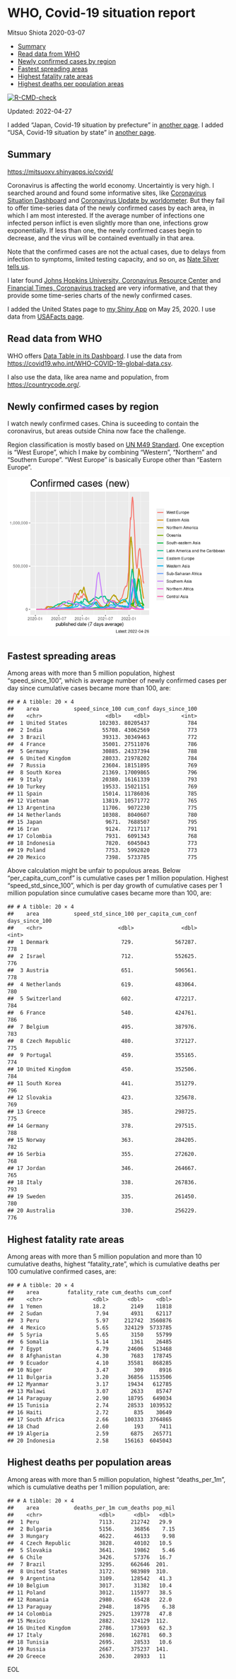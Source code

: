 WHO, Covid-19 situation report
================
Mitsuo Shiota
2020-03-07

-   [Summary](#summary)
-   [Read data from WHO](#read-data-from-who)
-   [Newly confirmed cases by region](#newly-confirmed-cases-by-region)
-   [Fastest spreading areas](#fastest-spreading-areas)
-   [Highest fatality rate areas](#highest-fatality-rate-areas)
-   [Highest deaths per population
    areas](#highest-deaths-per-population-areas)

<!-- badges: start -->

[![R-CMD-check](https://github.com/mitsuoxv/covid/workflows/R-CMD-check/badge.svg)](https://github.com/mitsuoxv/covid/actions)
<!-- badges: end -->

Updated: 2022-04-27

I added “Japan, Covid-19 situation by prefecture” in [another
page](Japan.md). I added “USA, Covid-19 situation by state” in [another
page](USA.md).

## Summary

<https://mitsuoxv.shinyapps.io/covid/>

Coronavirus is affecting the world economy. Uncertaintiy is very high. I
searched around and found some informative sites, like [Coronavirus
Situation
Dashboard](https://who.maps.arcgis.com/apps/opsdashboard/index.html#/c88e37cfc43b4ed3baf977d77e4a0667)
and [Coronavirus Update by
worldometer](https://www.worldometers.info/coronavirus/). But they fail
to offer time-series data of the newly confirmed cases by each area, in
which I am most interested. If the average number of infections one
infected person inflict is even slightly more than one, infections grow
exponentially. If less than one, the newly confirmed cases begin to
decrease, and the virus will be contained eventually in that area.

Note that the confirmed cases are not the actual cases, due to delays
from infection to symptoms, limited testing capacity, and so on, as
[Nate Silver tells
us](https://fivethirtyeight.com/features/coronavirus-case-counts-are-meaningless/).

I later found [Johns Hopkins University, Coronavirus Resource
Center](https://coronavirus.jhu.edu/) and [Financial Times, Coronavirus
tracked](https://www.ft.com/content/a26fbf7e-48f8-11ea-aeb3-955839e06441)
are very informative, and that they provide some time-series charts of
the newly confirmed cases.

I added the United States page to [my Shiny
App](https://mitsuoxv.shinyapps.io/covid/) on May 25, 2020. I use data
from [USAFacts
page](https://usafacts.org/visualizations/coronavirus-covid-19-spread-map/).

## Read data from WHO

WHO offers [Data Table in its Dashboard](https://covid19.who.int/table).
I use the data from
<https://covid19.who.int/WHO-COVID-19-global-data.csv>.

I also use the data, like area name and population, from
<https://countrycode.org/>.

## Newly confirmed cases by region

I watch newly confirmed cases. China is suceeding to contain the
coronavirus, but areas outside China now face the challenge.

Region classification is mostly based on [UN M49
Standard](https://unstats.un.org/unsd/methodology/m49/). One exception
is “West Europe”, which I make by combining “Western”, “Northern” and
“Southern Europe”. “West Europe” is basically Europe other than “Eastern
Europe”.

![](README_files/figure-gfm/chart-1.png)<!-- -->

## Fastest spreading areas

Among areas with more than 5 million population, highest
“speed_since_100”, which is average number of newly confirmed cases per
day since cumulative cases became more than 100, are:

    ## # A tibble: 20 × 4
    ##    area           speed_since_100 cum_conf days_since_100
    ##    <chr>                    <dbl>    <dbl>          <int>
    ##  1 United States          102303. 80205437            784
    ##  2 India                   55708. 43062569            773
    ##  3 Brazil                  39313. 30349463            772
    ##  4 France                  35001. 27511076            786
    ##  5 Germany                 30885. 24337394            788
    ##  6 United Kingdom          28033. 21978202            784
    ##  7 Russia                  23604. 18151895            769
    ##  8 South Korea             21369. 17009865            796
    ##  9 Italy                   20380. 16161339            793
    ## 10 Turkey                  19533. 15021151            769
    ## 11 Spain                   15014. 11786036            785
    ## 12 Vietnam                 13819. 10571772            765
    ## 13 Argentina               11706.  9072230            775
    ## 14 Netherlands             10308.  8040607            780
    ## 15 Japan                    9671.  7688507            795
    ## 16 Iran                     9124.  7217117            791
    ## 17 Colombia                 7931.  6091343            768
    ## 18 Indonesia                7820.  6045043            773
    ## 19 Poland                   7753.  5992820            773
    ## 20 Mexico                   7398.  5733785            775

Above calculation might be unfair to populous areas. Below
“per_capita_cum_conf” is cumulative cases per 1 million population.
Highest “speed_std_since_100”, which is per day growth of cumulative
cases per 1 million population since cumulative cases became more than
100, are:

    ## # A tibble: 20 × 4
    ##    area           speed_std_since_100 per_capita_cum_conf days_since_100
    ##    <chr>                        <dbl>               <dbl>          <int>
    ##  1 Denmark                       729.             567287.            778
    ##  2 Israel                        712.             552625.            776
    ##  3 Austria                       651.             506561.            778
    ##  4 Netherlands                   619.             483064.            780
    ##  5 Switzerland                   602.             472217.            784
    ##  6 France                        540.             424761.            786
    ##  7 Belgium                       495.             387976.            783
    ##  8 Czech Republic                480.             372127.            775
    ##  9 Portugal                      459.             355165.            774
    ## 10 United Kingdom                450.             352506.            784
    ## 11 South Korea                   441.             351279.            796
    ## 12 Slovakia                      423.             325678.            769
    ## 13 Greece                        385.             298725.            775
    ## 14 Germany                       378.             297515.            788
    ## 15 Norway                        363.             284205.            782
    ## 16 Serbia                        355.             272620.            768
    ## 17 Jordan                        346.             264667.            765
    ## 18 Italy                         338.             267836.            793
    ## 19 Sweden                        335.             261450.            780
    ## 20 Australia                     330.             256229.            776

## Highest fatality rate areas

Among areas with more than 5 million population and more than 10
cumulative deaths, highest “fatality_rate”, which is cumulative deaths
per 100 cumulative confirmed cases, are:

    ## # A tibble: 20 × 4
    ##    area         fatality_rate cum_deaths cum_conf
    ##    <chr>                <dbl>      <dbl>    <dbl>
    ##  1 Yemen                18.2        2149    11818
    ##  2 Sudan                 7.94       4931    62117
    ##  3 Peru                  5.97     212742  3560876
    ##  4 Mexico                5.65     324129  5733785
    ##  5 Syria                 5.65       3150    55799
    ##  6 Somalia               5.14       1361    26485
    ##  7 Egypt                 4.79      24606   513468
    ##  8 Afghanistan           4.30       7683   178745
    ##  9 Ecuador               4.10      35581   868285
    ## 10 Niger                 3.47        309     8916
    ## 11 Bulgaria              3.20      36856  1153506
    ## 12 Myanmar               3.17      19434   612785
    ## 13 Malawi                3.07       2633    85747
    ## 14 Paraguay              2.90      18795   649034
    ## 15 Tunisia               2.74      28533  1039532
    ## 16 Haiti                 2.72        835    30649
    ## 17 South Africa          2.66     100333  3764865
    ## 18 Chad                  2.60        193     7411
    ## 19 Algeria               2.59       6875   265771
    ## 20 Indonesia             2.58     156163  6045043

## Highest deaths per population areas

Among areas with more than 5 million population, highest
“deaths_per_1m”, which is cumulative deaths per 1 million population,
are:

    ## # A tibble: 20 × 4
    ##    area           deaths_per_1m cum_deaths pop_mil
    ##    <chr>                  <dbl>      <dbl>   <dbl>
    ##  1 Peru                   7113.     212742   29.9 
    ##  2 Bulgaria               5156.      36856    7.15
    ##  3 Hungary                4622.      46133    9.98
    ##  4 Czech Republic         3828.      40102   10.5 
    ##  5 Slovakia               3641.      19862    5.46
    ##  6 Chile                  3426.      57376   16.7 
    ##  7 Brazil                 3295.     662646  201.  
    ##  8 United States          3172.     983989  310.  
    ##  9 Argentina              3109.     128542   41.3 
    ## 10 Belgium                3017.      31382   10.4 
    ## 11 Poland                 3012.     115977   38.5 
    ## 12 Romania                2980.      65428   22.0 
    ## 13 Paraguay               2948.      18795    6.38
    ## 14 Colombia               2925.     139778   47.8 
    ## 15 Mexico                 2882.     324129  112.  
    ## 16 United Kingdom         2786.     173693   62.3 
    ## 17 Italy                  2698.     162781   60.3 
    ## 18 Tunisia                2695.      28533   10.6 
    ## 19 Russia                 2667.     375237  141.  
    ## 20 Greece                 2630.      28933   11

EOL
